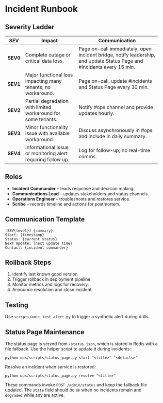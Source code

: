 # Incident Runbook

## Severity Ladder

| SEV | Impact | Communication |
| --- | ------ | ------------- |
| **SEV0** | Complete outage or critical data loss. | Page on-call immediately, open incident bridge, notify leadership, and update Status Page and #incidents every 15 min. |
| **SEV1** | Major functional loss impacting many tenants; no workaround. | Page on-call, update #incidents and Status Page every 30 min. |
| **SEV2** | Partial degradation with limited workaround for some tenants. | Notify #ops channel and provide updates hourly. |
| **SEV3** | Minor functionality issue with available workaround. | Discuss asynchronously in #ops and include in daily summary. |
| **SEV4** | Informational issue or monitoring alert requiring follow up. | Log for follow-up; no real-time comms. |

## Roles
- **Incident Commander** – leads response and decision making.
- **Communications Lead** – updates stakeholders and status channels.
- **Operations Engineer** – troubleshoots and restores service.
- **Scribe** – records timeline and actions for postmortem.

## Communication Template
```
[SEV{level}] {summary}
Start: {timestamp}
Status: {current status}
Next Update: {next update time}
Contact: {incident commander}
```

## Rollback Steps
1. Identify last known good version.
2. Trigger rollback in deployment pipeline.
3. Monitor metrics and logs for recovery.
4. Announce resolution and close incident.

## Testing
Use `scripts/emit_test_alert.py` to trigger a synthetic alert during drills.

## Status Page Maintenance

The status page is served from `/status.json`, which is stored in Redis with a file fallback.
Use the helper script to update it during incidents:

```
python ops/scripts/status_page.py start "<title>" "<details>"
```

Resolve an incident when service is restored:

```
python ops/scripts/status_page.py resolve "<title>"
```

These commands invoke `POST /admin/status` and keep the fallback file updated. The `state` field should be `ok` when no incidents remain and `degraded` while any are active.
